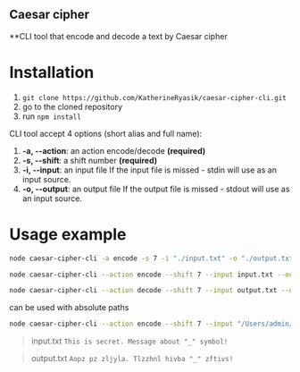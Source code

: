 ##  Caesar cipher
**CLI tool that encode and decode a text by Caesar cipher

# Installation
1. ``` git clone https://github.com/KatherineRyasik/caesar-cipher-cli.git ```
2. go to the cloned repository
3. run ```npm install```


CLI tool accept 4 options (short alias and full name):
1. **-a, --action**: an action encode/decode **(required)**
2.  **-s, --shift**: a shift number **(required)**
3.  **-i, --input**: an input file
If the input file is missed - stdin will use as an input source.
4.  **-o, --output**: an output file
If the output file is missed - stdout will use as an input source.


# Usage example
```bash
node caesar-cipher-cli -a encode -s 7 -i "./input.txt" -o "./output.txt"
```
```bash
node caesar-cipher-cli --action encode --shift 7 --input input.txt --output output.txt
```
```bash
node caesar-cipher-cli --action decode --shift 7 --input output.txt --output input.txt
```

can be used with absolute paths

```bash
node caesar-cipher-cli --action encode --shift 7 --input "/Users/admin/Documents/courses/rs/node.js/caesar-cipher-cli/input.txt" --output "/Users/admin/Documents/courses/rs/node.js/caesar-cipher-cli/output.txt"
```

> input.txt
> `This is secret. Message about "_" symbol!`

> output.txt
> `Aopz pz zljyla. Tlzzhnl hivba "_" zftivs!`
